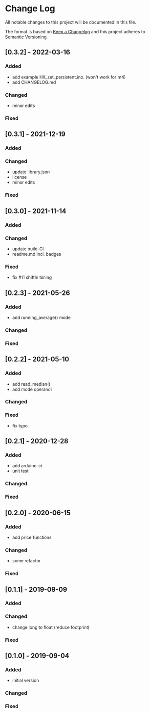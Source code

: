 # Change Log
All notable changes to this project will be documented in this file.

The format is based on [Keep a Changelog](http://keepachangelog.com/)
and this project adheres to [Semantic Versioning](http://semver.org/).


## [0.3.2] - 2022-03-16

### Added
- add example HX_set_persistent.ino. (won't work for m4)
- add CHANGELOG.md

### Changed
- minor edits

### Fixed


## [0.3.1] - 2021-12-19

### Added

### Changed
- update library.json
- license
- minor edits

### Fixed

## [0.3.0] - 2021-11-14

### Added

### Changed
- update build-CI
- readme.md incl. badges

### Fixed
- fix #11 shiftIn timing

## [0.2.3] - 2021-05-26

### Added
- add running_average() mode

### Changed

### Fixed

## [0.2.2] - 2021-05-10

### Added
- add read_median()
- add mode operandi

### Changed

### Fixed
- fix typo

## [0.2.1] - 2020-12-28

### Added
- add arduino-ci
- unit test

### Changed

### Fixed

## [0.2.0] - 2020-06-15

### Added
- add price functions

### Changed
- some refactor

### Fixed

## [0.1.1] - 2019-09-09

### Added

### Changed
- change long to float (reduce footprint)

### Fixed

## [0.1.0] - 2019-09-04

### Added
- initial version

### Changed

### Fixed

